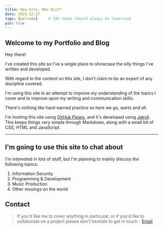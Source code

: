 ```yaml
---
title: New Site, Who Dis??
date: 2021-12-27
tags: [welcome]     # TAG names should always be lowercase
pin: true
---
```


## Welcome to my Portfolio and Blog
Hey there! 

I've created this site so I've a single place to showcase the silly things I've written and developed. 

With regard to the content on this site, I don't claim to be an expert of any discipline covered. 

I'm using this site in an attempt to improve my understanding of the topics I cover and to improve upon my writing and communication skills. 

There's nothing like hard-earned practice so here we go, warts and all. 

I'm hosting this site using [GitHub Pages](https://pages.github.com/ "GitHub Pages"), and it's developed using [Jekyll](https://jekyllrb.com/ "Jekyll"). This keeps things very simple through Markdown, along with a small bit of CSS, HTML and JavaScript.

___

## I'm going to use this site to chat about
I'm interested in lots of stuff, but I'm planning to mainly discuss the following topics:

1. Information Security
2. Programming & Development
3. Music Production
4. Other musings on the world

## Contact
>If you'd like me to cover anything in particular, or if you'd like to collaborate on a project please don't hesitate to get in touch - [Email](mailto:info@example.com "Email me")